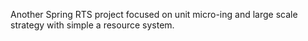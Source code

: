 Another Spring RTS project focused on unit micro-ing and large scale strategy with simple a resource system.